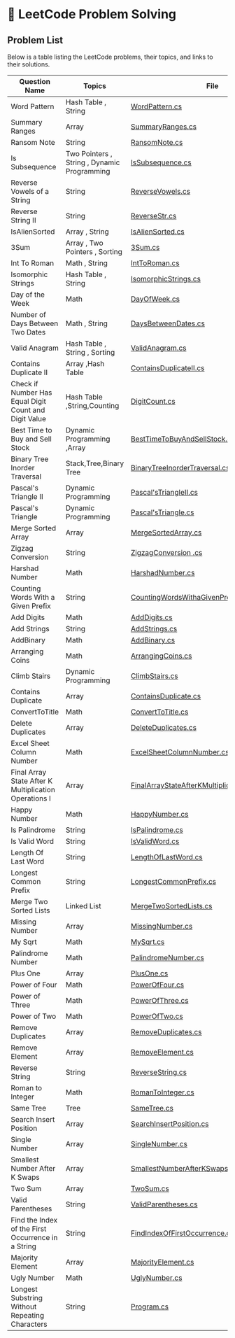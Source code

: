 # 🧠 LeetCode Problem Solving

## Problem List

Below is a table listing the LeetCode problems, their topics, and links to their solutions.

| **Question Name**                                    | **Topics**  | **File**  |
|------------------------------------------------------|-------------|-----------|
| Word Pattern  |Hash Table ,  String  | [ WordPattern.cs](https://github.com/YasminMuntaserN/leetcode-problems/blob/main/Easy/Is%20Subsequence/Program.cs) |
| Summary Ranges   |  Array  | [ SummaryRanges.cs](https://github.com/YasminMuntaserN/leetcode-problems/blob/main/Easy/Summary%20Ranges/Program.cs) |
| Ransom Note   |  String  | [ RansomNote.cs](https://github.com/YasminMuntaserN/leetcode-problems/blob/main/Easy/CanConstruct/Program.cs) |
|  Is Subsequence   | Two Pointers , String , Dynamic Programming  | [ IsSubsequence.cs](https://github.com/YasminMuntaserN/leetcode-problems/blob/main/Easy/Is%20Subsequence/Program.cs) |
|  Reverse Vowels of a String   | String  | [ ReverseVowels.cs](https://github.com/YasminMuntaserN/leetcode-problems/blob/main/Easy/Reverse%20Vowels%20of%20a%20String/Program.cs) |
|  Reverse String II   | String  | [ ReverseStr.cs](https://github.com/YasminMuntaserN/leetcode-problems/blob/main/Easy/Reverse%20String%20II/Program.cs) |
|  IsAlienSorted                        | Array , String   | [ IsAlienSorted.cs](https://github.com/YasminMuntaserN/leetcode-problems/blob/main/Easy/Verifying%20an%20Alien%20Dictionary/Program.cs) |
| 3Sum                        | Array , Two Pointers , Sorting     | [3Sum.cs](https://github.com/YasminMuntaserN/leetcode-problems/blob/main/Medium/3Sum/Program.cs) |
| Int To Roman                         | Math , String     | [IntToRoman.cs](https://github.com/YasminMuntaserN/leetcode-problems/blob/main/Medium/Integer%20to%20Roman/Program.cs) |
| Isomorphic Strings                         | Hash Table , String     | [ IsomorphicStrings.cs](https://github.com/YasminMuntaserN/leetcode-problems/blob/main/Easy/Isomorphic%20Strings/Program.cs) |
|  Day of the Week                          | Math     | [ DayOfWeek.cs](https://github.com/YasminMuntaserN/leetcode-problems/blob/main/Easy/Day%20of%20the%20Week/Program.cs) |
|  Number of Days Between Two Dates                            |Math , String    | [DaysBetweenDates.cs](https://github.com/YasminMuntaserN/leetcode-problems/blob/main/Easy/Number%20of%20Days%20Between%20Two%20Dates/Program.cs) |
|  Valid Anagram                              | Hash Table , String , Sorting    | [ValidAnagram.cs](https://github.com/YasminMuntaserN/leetcode-problems/blob/main/Easy/Valid%20Anagram/Program.cs) |
| Contains Duplicate II                                 | Array ,Hash Table      | [ContainsDuplicateII.cs](https://github.com/YasminMuntaserN/leetcode-problems/blob/main/Easy/Contains%20Duplicate%20II/Program.cs) |
| Check if Number Has Equal Digit Count and Digit Value| Hash Table ,String,Counting      | [DigitCount.cs](https://github.com/YasminMuntaserN/leetcode-problems/blob/main/Easy/Check%20if%20Number%20Has%20Equal%20Digit%20Count%20and%20Digit%20Value/Program.cs) |
| Best Time to Buy and Sell Stock                         | Dynamic Programming ,Array     | [BestTimeToBuyAndSellStock.cs](https://github.com/YasminMuntaserN/leetcode-problems/blob/main/Easy/Best%20Time%20to%20Buy%20and%20Sell%20Stock/Program.cs) |
| Binary Tree Inorder Traversal                           |Stack,Tree,Binary Tree  | [BinaryTreeInorderTraversal.cs](https://github.com/YasminMuntaserN/leetcode-problems/blob/main/Easy/ConsoleApp1/Program.cs) |
| Pascal's Triangle II                           | Dynamic Programming      | [Pascal'sTriangleII.cs](https://github.com/YasminMuntaserN/leetcode-problems/blob/main/Easy/Pascal's%20Triangle%20II/Program.cs) |
| Pascal's Triangle                                | Dynamic Programming      | [Pascal'sTriangle.cs](https://github.com/YasminMuntaserN/leetcode-problems/blob/main/Easy/Pascal's%20Triangle/Program.cs) |
| Merge Sorted Array                                   | Array      | [MergeSortedArray.cs](https://github.com/YasminMuntaserN/leetcode-problems/blob/main/Easy/Merge%20Sorted%20Array/Program.cs) |
| Zigzag Conversion                                     | String      | [ZigzagConversion .cs](https://github.com/YasminMuntaserN/leetcode-problems/blob/main/Medium/zigzag%20pattern/Program.cs) |
| Harshad Number                                      | Math      | [HarshadNumber.cs](https://github.com/YasminMuntaserN/leetcode-problems/blob/main/Easy/Harshad%20Number/Program.cs) |
| Counting Words With a Given Prefix                  | String      | [CountingWordsWithaGivenPrefix.cs](https://github.com/YasminMuntaserN/leetcode-problems/blob/main/Easy/Counting%20Words%20With%20a%20Given%20Prefix/Program.cs) |
| Add Digits                                           | Math        | [AddDigits.cs](./Easy/AddDigits/Program.cs) |
| Add Strings                                          | String      | [AddStrings.cs](./Easy/AddStrings/Program.cs) |
| AddBinary                                           | Math        | [AddBinary.cs](./Easy/AddBinary/Program.cs) |
| Arranging Coins                                      | Math        | [ArrangingCoins.cs](./Easy/ArrangingCoins/Program.cs) |
| Climb Stairs                                         | Dynamic Programming | [ClimbStairs.cs](./Easy/ClimbStairs/Program.cs) |
| Contains Duplicate                                   | Array       | [ContainsDuplicate.cs](./Easy/ContainsDuplicate/Program.cs) |
| ConvertToTitle                                       | Math        | [ConvertToTitle.cs](./Easy/ConvertToTitle/Program.cs) |
| Delete Duplicates                                    | Array       | [DeleteDuplicates.cs](./Easy/DeleteDuplicates/Program.cs) |
| Excel Sheet Column Number                            | Math        | [ExcelSheetColumnNumber.cs](./Easy/ExcelSheetColumnNumber/Program.cs) |
| Final Array State After K Multiplication Operations I | Array       | [FinalArrayStateAfterKMultiplicationOperationsI.cs](./Easy/FinalArrayStateAfterKMultiplicationOperationsI/Program.cs) |
| Happy Number                                         | Math        | [HappyNumber.cs](./Easy/HappyNumber/Program.cs) |
| Is Palindrome                                        | String      | [IsPalindrome.cs](./Easy/IsPalindrome/Program.cs) |
| Is Valid Word                                        | String      | [IsValidWord.cs](./Easy/IsValidWord/Program.cs) |
| Length Of Last Word                                  | String      | [LengthOfLastWord.cs](./Easy/LengthOfLastWord/Program.cs) |
| Longest Common Prefix                                | String      | [LongestCommonPrefix.cs](./Easy/LongestCommonPrefix/Program.cs) |
| Merge Two Sorted Lists                               | Linked List | [MergeTwoSortedLists.cs](./Easy/MergeTwoSortedLists/Program.cs) |
| Missing Number                                       | Array       | [MissingNumber.cs](./Easy/MissingNumber/Program.cs) |
| My Sqrt                                              | Math        | [MySqrt.cs](./Easy/MySqrt/Program.cs) |
| Palindrome Number                                    | Math        | [PalindromeNumber.cs](./Easy/PalindromeNumber/Program.cs) |
| Plus One                                             | Array       | [PlusOne.cs](./Easy/PlusOne/Program.cs) |
| Power of Four                                        | Math        | [PowerOfFour.cs](./Easy/PowerofFour/Program.cs) |
| Power of Three                                       | Math        | [PowerOfThree.cs](./Easy/PowerofThree/Program.cs) |
| Power of Two                                         | Math        | [PowerOfTwo.cs](./Easy/PowerofTwo/Program.cs) |
| Remove Duplicates                                    | Array       | [RemoveDuplicates.cs](./Easy/RemoveDuplicates/Program.cs) |
| Remove Element                                       | Array       | [RemoveElement.cs](./Easy/RemoveElement/Program.cs) |
| Reverse String                                       | String      | [ReverseString.cs](./Easy/ReverseString/Program.cs) |
| Roman to Integer                                     | Math        | [RomanToInteger.cs](./Easy/RomanToInteger/Program.cs) |
| Same Tree                                            | Tree        | [SameTree.cs](./Easy/SameTree/Program.cs) |
| Search Insert Position                               | Array       | [SearchInsertPosition.cs](./Easy/SearchInsertPosition/Program.cs) |
| Single Number                                        | Array       | [SingleNumber.cs](./Easy/SingleNumber/Program.cs) |
| Smallest Number After K Swaps                        | Array       | [SmallestNumberAfterKSwaps.cs](./Easy/SmallestNumberAfterKSwaps/Program.cs) |
| Two Sum                                              | Array       | [TwoSum.cs](./Easy/TwoSum/Program.cs) |
| Valid Parentheses                                    | String      | [ValidParentheses.cs](./Easy/ValidParentheses/Program.cs) |
| Find the Index of the First Occurrence in a String   | String      | [FindIndexOfFirstOccurrence.cs](./Easy/Find-the-index-of-the-first-occurrence-in-a-string/Program.cs) |
| Majority Element                                     | Array       | [MajorityElement.cs](./Easy/majorityelement/Program.cs) |
| Ugly Number                                          | Math        | [UglyNumber.cs](./Easy/uglynumber/Program.cs) |
| Longest Substring Without Repeating Characters       | String      | [Program.cs](./Easy/LengthOfLongestSubstring/Program.cs) |

